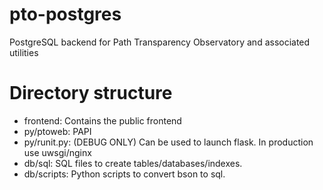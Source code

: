 # pto-postgres
PostgreSQL backend for Path Transparency Observatory and associated utilities

# Directory structure

* frontend: Contains the public frontend
* py/ptoweb: PAPI
* py/runit.py: (DEBUG ONLY) Can be used to launch flask. In production use uwsgi/nginx
* db/sql: SQL files to create tables/databases/indexes.
* db/scripts: Python scripts to convert bson to sql.
